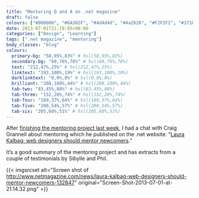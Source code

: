 ```yaml
---
title: "Mentoring Q and A on .net magazine"
draft: false
colours: ["#000000", "#6A302F", "#4d4d4d", "#4a2626", "#F2F2F2", "#371b1b", "#FFFFFF"]
date: 2013-07-01T21:19:05+00:00
categories: ["Design", "Learning"]
tags: [".net magazine", "mentoring"]
body_classes: "blog"
colours:
  primary-bg: "58,95%,83%" # hsl(58,95%,83%)
  secondary-bg: "60,76%,76%" # hsl(60,76%,76%)
  text: "212,47%,25%" # hsl(212,47%,25%)
  linktext: "193,100%,19%" # hsl(193,100%,19%)
  darklinktext: "0,0%,0%" # hsl(0,0%,0%)
  brilliant: "208,100%,44%" # hsl(208,100%,44%)
  tab-two: "83,45%,80%" # hsl(83,45%,80%)
  tab-three: "152,28%,74%" # hsl(152,28%,74%)
  tab-four: "189,37%,64%" # hsl(189,37%,64%)
  tab-five: "200,54%,57%" # hsl(200,54%,57%)
  tab-six: "205,68%,51%" # hsl(205,68%,51%)
---
```


After [finishing the mentoring project last week](/mentoring-the-evaluation/ "Mentoring: the evaluation"), I had a chat with Craig Grannell about mentoring which he published on the .net website: “[Laura Kalbag: web designers should mentor newcomers](http://www.netmagazine.com/news/laura-kalbag-web-designers-should-mentor-newcomers-132847 "Laura Kalbag: web designers should mentor newcomers on .net magazine").”

It’s a good summary of the mentoring project and has extracts from a couple of testimonials by Sibylle and Phil.

{{< imgsrcset alt="Screen shot of http://www.netmagazine.com/news/laura-kalbag-web-designers-should-mentor-newcomers-132847" original="Screen-Shot-2013-07-01-at-21.14.32.png" >}}

	